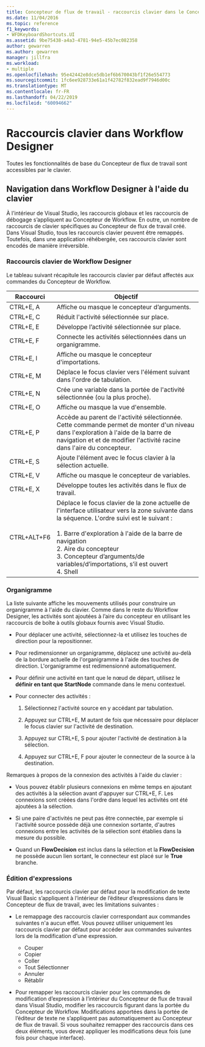 ```yaml
---
title: Concepteur de flux de travail - raccourcis clavier dans le Concepteur de flux de travail
ms.date: 11/04/2016
ms.topic: reference
f1_keywords:
- WFDKeyboardShortcuts.UI
ms.assetid: 9be75438-a4a3-4781-94e5-45b7ec082358
author: gewarren
ms.author: gewarren
manager: jillfra
ms.workload:
- multiple
ms.openlocfilehash: 95e42442e8dce5db1ef6b670043bf1f26e554773
ms.sourcegitcommit: 1fc6ee928733e61a1f42782f832ead9f7946d00c
ms.translationtype: MT
ms.contentlocale: fr-FR
ms.lasthandoff: 04/22/2019
ms.locfileid: "60094662"
---
```

# <a name="keyboard-shortcuts-in-the-workflow-designer"></a>Raccourcis clavier dans Workflow Designer

Toutes les fonctionnalités de base du Concepteur de flux de travail sont accessibles par le clavier.

## <a name="navigating-the-workflow-designer-using-the-keyboard"></a>Navigation dans Workflow Designer à l'aide du clavier

À l’intérieur de Visual Studio, les raccourcis globaux et les raccourcis de débogage s’appliquent au Concepteur de Workflow. En outre, un nombre de raccourcis de clavier spécifiques au Concepteur de flux de travail créé. Dans Visual Studio, tous les raccourcis clavier peuvent être remappés. Toutefois, dans une application réhébergée, ces raccourcis clavier sont encodés de manière irréversible.

### <a name="workflow-designer-keyboard-shortcuts"></a>Raccourcis clavier de Workflow Designer

Le tableau suivant récapitule les raccourcis clavier par défaut affectés aux commandes du Concepteur de Workflow.

|Raccourci|Objectif|
|-|-------------|
|CTRL+E, A|Affiche ou masque le concepteur d’arguments.|
|CTRL+E, C|Réduit l'activité sélectionnée sur place.|
|CTRL+E, E|Développe l’activité sélectionnée sur place.|
|CTRL+E, F|Connecte les activités sélectionnées dans un organigramme.|
|CTRL+E, I|Affiche ou masque le concepteur d'importations.|
|CTRL+E, M|Déplace le focus clavier vers l'élément suivant dans l'ordre de tabulation.|
|CTRL+E, N|Crée une variable dans la portée de l'activité sélectionnée (ou la plus proche).|
|CTRL+E, O|Affiche ou masque la vue d'ensemble.|
|CTRL+E, P|Accède au parent de l'activité sélectionnée. Cette commande permet de monter d'un niveau dans l'exploration à l'aide de la barre de navigation et et de modifier l'activité racine dans l'aire du concepteur.|
|CTRL+E, S|Ajoute l'élément avec le focus clavier à la sélection actuelle.|
|CTRL+E, V|Affiche ou masque le concepteur de variables.|
|CTRL+E, X|Développe toutes les activités dans le flux de travail.|
|CTRL+ALT+F6|Déplace le focus clavier de la zone actuelle de l'interface utilisateur vers la zone suivante dans la séquence. L'ordre suivi est le suivant :<br /><br /> 1.  Barre d'exploration à l'aide de la barre de navigation<br />2.  Aire du concepteur<br />3.  Concepteur d’arguments/de variables/d’importations, s’il est ouvert<br />4.  Shell|

### <a name="flowchart"></a>Organigramme

La liste suivante affiche les mouvements utilisés pour construire un organigramme à l'aide du clavier. Comme dans le reste du Workflow Designer, les activités sont ajoutées à l’aire du concepteur en utilisant les raccourcis de boîte à outils globaux fournis avec Visual Studio.

- Pour déplacer une activité, sélectionnez-la et utilisez les touches de direction pour la repositionner.

- Pour redimensionner un organigramme, déplacez une activité au-delà de la bordure actuelle de l'organigramme à l'aide des touches de direction. L'organigramme est redimensionné automatiquement.

- Pour définir une activité en tant que le nœud de départ, utilisez le **définir en tant que StartNode** commande dans le menu contextuel.

- Pour connecter des activités :

    1. Sélectionnez l'activité source en y accédant par tabulation.

    2. Appuyez sur CTRL+E, M autant de fois que nécessaire pour déplacer le focus clavier sur l'activité de destination.

    3. Appuyez sur CTRL+E, S pour ajouter l'activité de destination à la sélection.

    4. Appuyez sur CTRL+E, F pour ajouter le connecteur de la source à la destination.

Remarques à propos de la connexion des activités à l'aide du clavier :

- Vous pouvez établir plusieurs connexions en même temps en ajoutant des activités à la sélection avant d'appuyer sur CTRL+E, F. Les connexions sont créées dans l'ordre dans lequel les activités ont été ajoutées à la sélection.

- Si une paire d'activités ne peut pas être connectée, par exemple si l'activité source possède déjà une connexion sortante, d'autres connexions entre les activités de la sélection sont établies dans la mesure du possible.

- Quand un **FlowDecision** est inclus dans la sélection et la **FlowDecision** ne possède aucun lien sortant, le connecteur est placé sur le **True** branche.

### <a name="expression-editing"></a>Édition d'expressions

Par défaut, les raccourcis clavier par défaut pour la modification de texte Visual Basic s’appliquent à l’intérieur de l’éditeur d’expressions dans le Concepteur de flux de travail, avec les limitations suivantes :

- Le remappage des raccourcis clavier correspondant aux commandes suivantes n'a aucun effet. Vous pouvez utiliser uniquement les raccourcis clavier par défaut pour accéder aux commandes suivantes lors de la modification d'une expression.

   - Couper
   - Copier
   - Coller
   - Tout Sélectionner
   - Annuler
   - Rétablir

- Pour remapper les raccourcis clavier pour les commandes de modification d’expression à l’intérieur du Concepteur de flux de travail dans Visual Studio, modifier les raccourcis figurant dans la portée du Concepteur de Workflow. Modifications apportées dans la portée de l’éditeur de texte ne s’appliquent pas automatiquement au Concepteur de flux de travail. Si vous souhaitez remapper des raccourcis dans ces deux éléments, vous devez appliquer les modifications deux fois (une fois pour chaque interface).